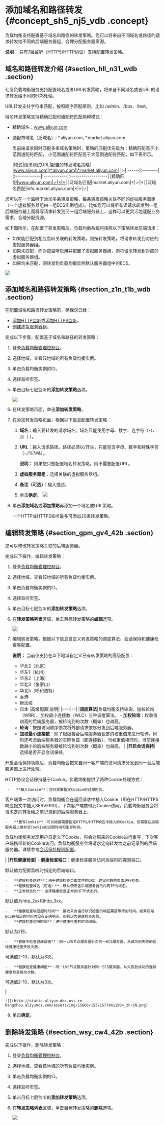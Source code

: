 # 添加域名和路径转发 {#concept_sh5_nj5_vdb .concept}

负载均衡支持配置基于域名和路径的转发策略。您可以将来自不同域名或路径的请求转发给不同的后端服务器组，合理分配服务器资源。

**说明：** 只有7层监听（HTTPS/HTTP协议）支持配置转发策略。

## 域名和路径转发介绍 {#section_hll_n31_wdb .section}

七层负载均衡服务支持配置域名或者URL转发策略，将来自不同域名或者URL的请求转发给不同的ECS处理。

URL转发支持字符串匹配，按照顺序匹配原则，比如 /admin、/bbs、/test。

域名转发策略支持精确匹配和通配符匹配两种模式：

-   精确域名：www.aliyun.com
-   通配符域名（泛域名）: \*.aliyun.com, \*.market.aliyun.com

    当前端请求同时匹配多条域名策略时，策略的匹配优先级为：精确匹配高于小范围通配符匹配， 小范围通配符匹配高于大范围通配符匹配，如下表所示。

    |模式|请求测试URL|配置的转发域名策略|
|www.aliyun.com|\*.aliyun.com|\*.market.aliyun.com|
    |:-|:------|:--------|
    |:-------------|:------------|:-------------------|
    |精确匹配|www.aliyun.com|✓|×|×|
    |泛域名匹配|market.aliyun.com|×|✓|×|
    |泛域名匹配|info.market.aliyun.com|×|×|✓|


您可以在一个监听下添加多条转发策略，每条转发策略关联不同的虚拟服务器组（一个虚拟服务器组由一组ECS实例组成）。比如您可以将所有读请求转发到一组后端服务器上而将写请求转发到另一组后端服务器上，这样可以更灵活地适配业务需求，合理分配资源。

如下图所示，在配置了转发策略后，负载均衡系统将按照以下策略转发前端请求：

-   如果能匹配到相应监听关联的转发策略，则按转发策略，将请求转发到对应的虚拟服务器组。
-   如果未匹配，而对应监听启用并配置了虚拟服务器组，则将请求转发到对应的虚拟服务器组。
-   如果均未匹配，则转发到负载均衡实例默认服务器组中的ECS。

![](http://static-aliyun-doc.oss-cn-hangzhou.aliyuncs.com/assets/img/4135/15371577842798_zh-CN.png)

## 添加域名和路径转发策略 {#section_z1n_t1b_wdb .section}

在配置域名和路径转发策略前，确保您已经：

-   [添加HTTP监听](cn.zh-CN/用户指南（新版控制台）/监听/添加HTTP监听.md#)或[添加HTTPS监听](cn.zh-CN/用户指南（新版控制台）/监听/添加HTTPS监听.md#)。
-   [创建虚拟服务器组](cn.zh-CN/用户指南（旧版，即将下线）/后端服务器/创建虚拟服务器组.md#)。

完成以下步骤，配置基于域名和路径的转发策略：

1.  登录[负载均衡管理控制台](https://slb.console.aliyun.com/slb)。
2.  选择地域，查看该地域的所有负载均衡实例。
3.  单击负载均衡实例的ID。
4.  选择监听页签。
5.  单击目标七层监听的**添加转发策略**选项。

    ![](http://static-aliyun-doc.oss-cn-hangzhou.aliyuncs.com/assets/img/15660/15371577847453_zh-CN.png)

6.  在转发策略页面，单击**添加转发策略**。
7.  在添加转发策略页面，根据以下信息配置转发策略：

    1.  **域名**：输入要转发的请求域名。域名只能使用字母、数字、连字符（-）、点（.）。
    2.  **URL**：输入请求路径。路径必须以/开头，只能包含字母、数字和特殊字符（-./%?\#&）。

        **说明：** 如果您只想配置域名转发策略，则不需要配置URL。

    3.  **虚拟服务器组**：选择关联的虚拟服务器组。
    4.  **备注（可选）**：输入描述。
    5.  单击**确定**。
    ![](http://static-aliyun-doc.oss-cn-hangzhou.aliyuncs.com/assets/img/15660/15371577847463_zh-CN.png)

8.  单击**添加域名**或**添加策略**再添加一个域名或URL策略。

    一个HTTP或HTTPS监听最多可添加20条转发策略。


## 编辑转发策略 {#section_gpm_gv4_42b .section}

您可以修改转发策略关联的后端服务器。

完成以下操作，编辑转发策略：

1.  登录[负载均衡管理控制台](https://slb.console.aliyun.com/slb)。
2.  选择地域，查看该地域的所有负载均衡实例。
3.  单击负载均衡实例的ID。
4.  选择监听页签。
5.  单击目标七层监听的**添加转发策略**选项。
6.  在**转发策略列表**区域，单击目标转发策略的**编辑**选项。

    ![](http://static-aliyun-doc.oss-cn-hangzhou.aliyuncs.com/assets/img/15660/15371577847464_zh-CN.png)

7.  编辑转发策略，根据以下信息自定义转发策略的调度算法、会话保持和健康检查等配置。

    **说明：** 当前仅支持在以下地域自定义已有转发策略的高级配置：

    -   华北2（北京）
    -   华东1（杭州）
    -   华东2（上海）
    -   华北3（张家口）
    -   华北5（呼和浩特）
    -   香港
    -   新加坡
    -   日本
    |高级配置|说明|
    |----|--|
    |**调度算法**|负载均衡支持轮询、加权轮询（WRR）、加权最小连接数（WLC）三种调度算法。    -   **加权轮询**：权重值越高的后端服务器，被轮询到的次数（概率）也越高。
    -   **轮询**：按照访问顺序依次将外部请求依序分发到后端服务器。
    -   **加权最小连接数**：除了根据每台后端服务器设定的权重值来进行轮询，同时还考虑后端服务器的实际负载（即连接数）。当权重值相同时，当前连接数越小的后端服务器被轮询到的次数（概率）也越高。
|
    |**开启会话保持**| 选择是否开启会话保持。

 开启会话保持功能后，负载均衡会把来自同一客户端的访问请求分发到同一台后端服务器上进行处理。

 HTTP协议会话保持基于Cookie。负载均衡提供了两种Cookie处理方式：

     -   **植入Cookie**：您只需要指定Cookie的过期时间。

客户端第一次访问时，负载均衡会在返回请求中植入Cookie（即在HTTP/HTTPS响应报文中插入SERVERID），下次客户端携带此Cookie访问，负载均衡服务会将请求定向转发给之前记录到的后端服务器上。

    -   **重写Cookie**：可以根据需要指定HTTPS/HTTP响应中插入的Cookie。您需要在后端服务器上维护该Cookie的过期时间和生存时间。

负载均衡服务发现用户自定义了Cookie，将会对原来的Cookie进行重写，下次客户端携带新的Cookie访问，负载均衡服务会将请求定向转发给之前记录到的后端服务器。详情参考[会话保持规则配置](../cn.zh-CN/最佳实践/配置服务器Cookie.md#)。

 |
    |**开启健康检查**|     -   **健康检查端口**：健康检查服务访问后端时的探测端口。

默认值为配置监听时指定的后端端口。

    -   **健康检查路径**：用于健康检查页面文件的URI，建议对静态页面进行检查。
    -   **健康检查域名（可选）**：默认使用各后端服务器的内网IP为域名。
    -   **正常状态码**：选择健康检查正常的HTTP状态码。

默认值为http\_2xx和http\_3xx。

    -   **健康检查响应超时时间**：接收来自运行状况检查的响应需要等待的时间。如果后端ECS在指定的时间内没有正确响应，则判定为健康检查失败。
    -   **健康检查间隔时间**：进行健康检查的时间间隔。

默认为2秒。

    -   **健康不检查健康阈值**：同一LVS节点服务器针对同一ECS服务器，从成功到失败的连续健康检查失败次数。

可选值2-10，默认为3次。

    -   **健康检查健康阈值**：同一LVS节点服务器针对同一ECS服务器，从失败到成功的连续健康检查成功次数。

可选值2-10，默认为3次。

 |

    ![](http://static-aliyun-doc.oss-cn-hangzhou.aliyuncs.com/assets/img/15660/153715778411504_zh-CN.png)

8.  单击**确定**。

## 删除转发策略 {#section_wsy_cw4_42b .section}

完成以下操作，删除转发策略：

1.  登录[负载均衡管理控制台](https://slb.console.aliyun.com/slb)。
2.  选择地域，查看该地域的所有负载均衡实例。
3.  单击负载均衡实例的ID。
4.  选择监听页签。
5.  单击目标七层监听的**添加转发策略**选项。
6.  在**转发策略列表**区域，单击目标转发策略的**删除**选项。

    ![](http://static-aliyun-doc.oss-cn-hangzhou.aliyuncs.com/assets/img/15660/15371577847465_zh-CN.png)


